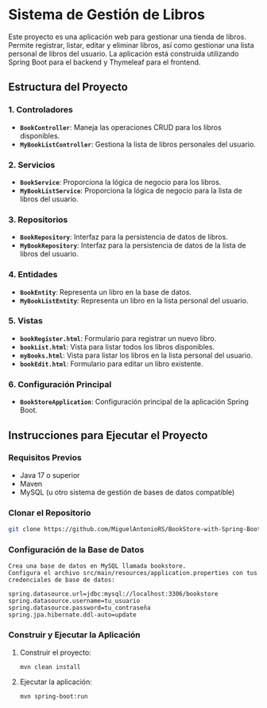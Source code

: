 # Sistema de Gestión de Libros

Este proyecto es una aplicación web para gestionar una tienda de libros. Permite registrar, listar, editar y eliminar libros, así como gestionar una lista personal de libros del usuario. La aplicación está construida utilizando Spring Boot para el backend y Thymeleaf para el frontend. 

## Estructura del Proyecto

### 1. **Controladores**
- **`BookController`**: Maneja las operaciones CRUD para los libros disponibles.
- **`MyBookListController`**: Gestiona la lista de libros personales del usuario.
 
### 2. **Servicios**
- **`BookService`**: Proporciona la lógica de negocio para los libros. 
- **`MyBookListService`**: Proporciona la lógica de negocio para la lista de libros del usuario. 
 
### 3. **Repositorios**
- **`BookRepository`**: Interfaz para la persistencia de datos de libros.
- **`MyBookRepository`**: Interfaz para la persistencia de datos de la lista de libros del usuario.

### 4. **Entidades** 
- **`BookEntity`**: Representa un libro en la base de datos.
- **`MyBookListEntity`**: Representa un libro en la lista personal del usuario.

### 5. **Vistas**
- **`bookRegister.html`**: Formulario para registrar un nuevo libro.
- **`bookList.html`**: Vista para listar todos los libros disponibles.
- **`myBooks.html`**: Vista para listar los libros en la lista personal del usuario.
- **`bookEdit.html`**: Formulario para editar un libro existente.

### 6. **Configuración Principal**
- **`BookStoreApplication`**: Configuración principal de la aplicación Spring Boot.

## Instrucciones para Ejecutar el Proyecto

### Requisitos Previos
- Java 17 o superior
- Maven
- MySQL (u otro sistema de gestión de bases de datos compatible)

### Clonar el Repositorio

```bash
git clone https://github.com/MiguelAntonioRS/BookStore-with-Spring-Boot.git
```
### Configuración de la Base de Datos

    Crea una base de datos en MySQL llamada bookstore.
    Configura el archivo src/main/resources/application.properties con tus credenciales de base de datos:

    spring.datasource.url=jdbc:mysql://localhost:3306/bookstore
    spring.datasource.username=tu_usuario
    spring.datasource.password=tu_contraseña
    spring.jpa.hibernate.ddl-auto=update

### Construir y Ejecutar la Aplicación

   1. Construir el proyecto:
      ```bash
      mvn clean install
      ```
   2. Ejecutar la aplicación:
      ```bash
      mvn spring-boot:run
      ```   
